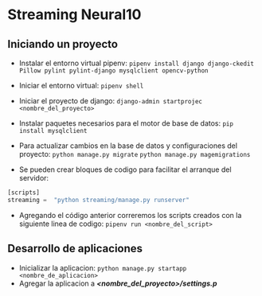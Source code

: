 # Streaming Neural10
## Iniciando un proyecto
- Instalar el entorno virtual pipenv:
`pipenv install django django-ckedit Pillow pylint pylint-django mysqlclient opencv-python`

- Iniciar el entorno virtual:
`pipenv shell`

- Iniciar el proyecto de django:
`django-admin startprojec <nombre_del_proyecto>`

- Instalar paquetes necesarios para el motor de base de datos:
`pip install mysqlclient`

- Para actualizar cambios en la base de datos y configuraciones del proyecto:
`python manage.py migrate`
`python manage.py magemigrations`

- Se pueden crear bloques de codigo para facilitar el arranque del servidor:
```python
[scripts]
streaming =  "python streaming/manage.py runserver"
```
- Agregando el código anterior correremos los scripts creados con la siguiente linea de codigo:
`pipenv run <nombre_del_script>`

## Desarrollo de aplicaciones
- Inicializar la aplicacion:
`python manage.py startapp <nombre_de_aplicacion>`
- Agregar la aplicacion a ***<nombre_del_proyecto>/settings.p***
